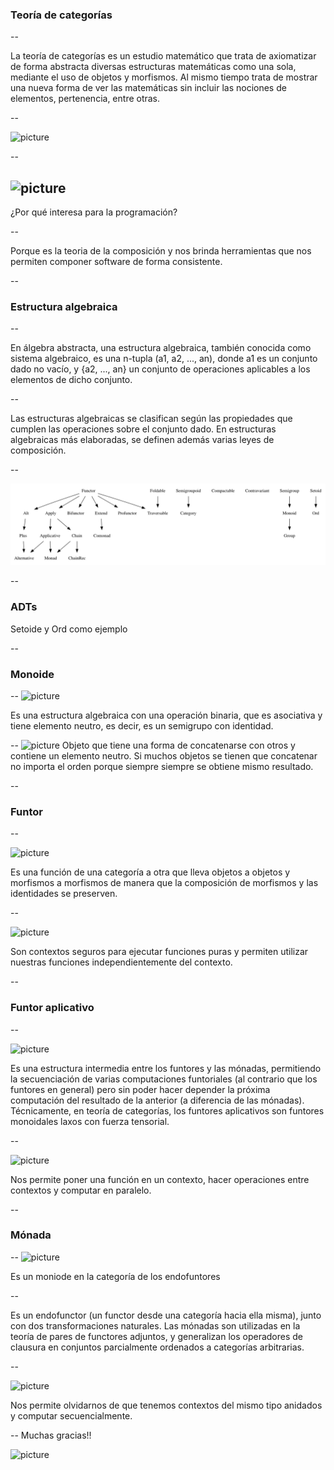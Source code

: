 ### Teoría de categorías

--

La teoría de categorías es un estudio matemático que trata de axiomatizar de forma abstracta diversas estructuras matemáticas como una sola, mediante el uso de objetos y morfismos. Al mismo tiempo trata de mostrar una nueva forma de ver las matemáticas sin incluir las nociones de elementos, pertenencia, entre otras.

--

![picture](https://nikgrozev.com/images/blog/Functional%20Programming%20and%20Category%20Theory%20Part%201%20-%20Categories%20and%20Functors/endofunctor.jpg)

--

![picture](https://cdn-images-1.medium.com/max/3998/1%2A-JICmgqkQmDXmNVkei9AbQ.jpeg)
--

¿Por qué interesa para la programación?

--

Porque es la teoria de la composición y nos brinda herramientas que nos permiten componer software de forma consistente.

--

### Estructura algebraica

--

En álgebra abstracta, una estructura algebraica, también conocida como sistema algebraico, es una n-tupla (a1, a2, ..., an), donde a1 es un conjunto dado no vacío, y {a2, ..., an} un conjunto de operaciones aplicables a los elementos de dicho conjunto.

--

Las estructuras algebraicas se clasifican según las propiedades que cumplen las operaciones sobre el conjunto dado. En estructuras algebraicas más elaboradas, se definen además varias leyes de composición.

--

![picture](https://raw.githubusercontent.com/fantasyland/fantasy-land/master/figures/dependencies.png)

--

### ADTs

Setoide y Ord como ejemplo

--

### Monoide

--
![picture](https://i.pinimg.com/originals/fa/fa/99/fafa990c40ca49c69367f8221f097bb8.jpg)

Es una estructura algebraica con una operación binaria, que es asociativa y tiene elemento neutro, es decir, es un semigrupo con identidad.

--
![picture](https://cdn141.picsart.com/270074705011201.jpg?c256x256)
Objeto que tiene una forma de concatenarse con otros y contiene un elemento neutro.
Si muchos objetos se tienen que concatenar no importa el orden porque siempre siempre se obtiene mismo resultado.

--

### Funtor

--

![picture](https://i.pinimg.com/originals/fa/fa/99/fafa990c40ca49c69367f8221f097bb8.jpg)


Es una función de una categoría a otra que lleva objetos a objetos y morfismos a morfismos de manera que la composición de morfismos y las identidades se preserven.

--

![picture](https://cdn141.picsart.com/270074705011201.jpg?c256x256)

Son contextos seguros para ejecutar funciones puras y permiten utilizar nuestras funciones independientemente del contexto.

--

### Funtor aplicativo

--

![picture](https://i.pinimg.com/originals/fa/fa/99/fafa990c40ca49c69367f8221f097bb8.jpg)


Es una estructura intermedia entre los funtores y las mónadas, permitiendo la secuenciación de varias computaciones funtoriales (al contrario que los funtores en general) pero sin poder hacer depender la próxima computación del resultado de la anterior (a diferencia de las mónadas). Técnicamente, en teoría de categorías, los funtores aplicativos son funtores monoidales laxos con fuerza tensorial.

--

![picture](https://cdn141.picsart.com/270074705011201.jpg?c256x256)

Nos permite poner una función en un contexto, hacer operaciones entre contextos y computar en paralelo.

--

### Mónada

--
![picture](https://i.pinimg.com/originals/fa/fa/99/fafa990c40ca49c69367f8221f097bb8.jpg)


Es un moniode en la categoría de los endofuntores

--

Es un endofunctor (un functor desde una categoría hacia ella misma), junto con dos transformaciones naturales. Las mónadas son utilizadas en la teoría de pares de functores adjuntos, y generalizan los operadores de clausura en conjuntos parcialmente ordenados a categorías arbitrarias.

--

![picture](https://cdn141.picsart.com/270074705011201.jpg?c256x256)


Nos permite olvidarnos de que tenemos contextos del mismo tipo anidados y computar secuencialmente.

--
Muchas gracias!!

![picture](https://s5.eestatic.com/2016/12/16/social/Memes-Humor-Redes_sociales-Internet-La_Jungla_178744040_23538138_1706x960.jpg)
